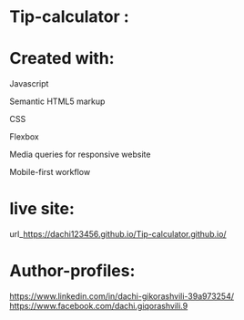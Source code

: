 # Tip-calculator :

# Created with:
 
  Javascript

  Semantic HTML5 markup

  CSS

  Flexbox

  Media queries for responsive website

  Mobile-first workflow
  
  
  # live site:
  
  url_https://dachi123456.github.io/Tip-calculator.github.io/
  
  # Author-profiles:
  https://www.linkedin.com/in/dachi-gikorashvili-39a973254/
  https://www.facebook.com/dachi.giqorashvili.9
  
